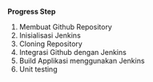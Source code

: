**Progress Step**
1. Membuat Github Repository
2. Inisialisasi Jenkins
3. Cloning Repository
4. Integrasi Github dengan Jenkins
5. Build Applikasi menggunakan Jenkins
6. Unit testing 

